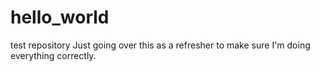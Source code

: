 # hello_world
test repository
Just going over this as a refresher to make sure I'm doing everything correctly. 
